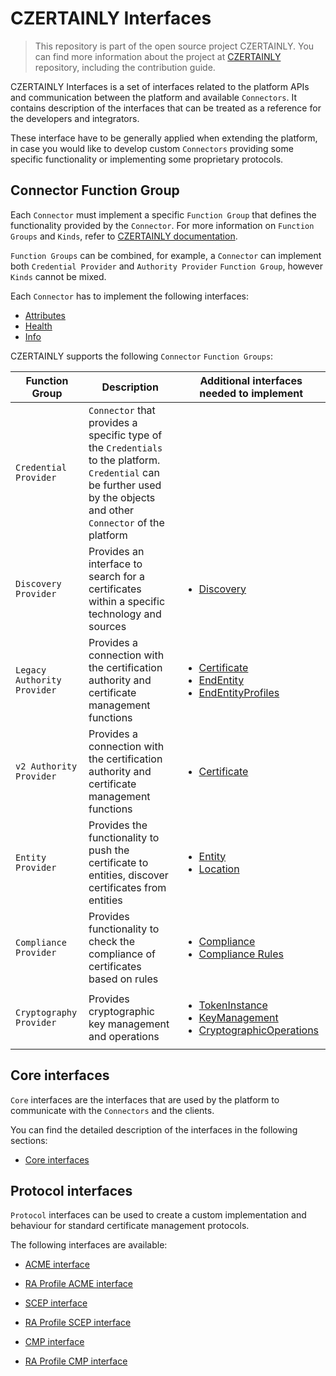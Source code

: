 # CZERTAINLY Interfaces

> This repository is part of the open source project CZERTAINLY. You can find more information about the project at [CZERTAINLY](https://github.com/CZERTAINLY/CZERTAINLY) repository, including the contribution guide.

CZERTAINLY Interfaces is a set of interfaces related to the platform APIs and communication between the platform and available `Connectors`. It contains description of the interfaces that can be treated as a reference for the developers and integrators.

These interface have to be generally applied when extending the platform, in case you would like to develop custom `Connectors` providing some specific functionality or implementing some proprietary protocols.

## Connector Function Group

Each `Connector` must implement a specific `Function Group` that defines the functionality provided by the `Connector`. For more information on `Function Groups` and `Kinds`, refer to [CZERTAINLY documentation](https://docs.czertainly.com).

`Function Groups` can be combined, for example, a `Connector` can implement both `Credential Provider` and `Authority Provider` `Function Group`, however `Kinds` cannot be mixed.

Each `Connector` has to implement the following interfaces:
- [Attributes](src/main/java/com/czertainly/api/interfaces/connector/AttributesController.java)
- [Health](src/main/java/com/czertainly/api/interfaces/connector/HealthController.java)
- [Info](src/main/java/com/czertainly/api/interfaces/connector/InfoController.java)

CZERTAINLY supports the following `Connector` `Function Groups`:

| Function Group              | Description                                                                                                                                                           | Additional interfaces needed to implement                                                                                                                                                                                                                                                                                                                                                                |
|-----------------------------|-----------------------------------------------------------------------------------------------------------------------------------------------------------------------|----------------------------------------------------------------------------------------------------------------------------------------------------------------------------------------------------------------------------------------------------------------------------------------------------------------------------------------------------------------------------------------------------------|
| `Credential Provider`       | `Connector` that provides a specific type of the `Credentials` to the platform. `Credential` can be further used by the objects and other `Connector` of the platform |                                                                                                                                                                                                                                                                                                                                                                                                          |
| `Discovery Provider`        | Provides an interface to search for a certificates within a specific technology and sources                                                                           | <ul><li>[Discovery](src/main/java/com/czertainly/api/interfaces/connector/DiscoveryController.java)</li></ul>                                                                                                                                                                                                                                                                                            |
| `Legacy Authority Provider` | Provides a connection with the certification authority and certificate management functions                                                                           | <ul><li>[Certificate](src/main/java/com/czertainly/api/interfaces/connector/CertificateController.java)</li><li>[EndEntity](src/main/java/com/czertainly/api/interfaces/connector/EndEntityController.java)</li><li>[EndEntityProfiles](src/main/java/com/czertainly/api/interfaces/connector/EndEntityProfilesController.java)</li></ul>                                                                |
| `v2 Authority Provider`     | Provides a connection with the certification authority and certificate management functions                                                                           | <ul><li>[Certificate](src/main/java/com/czertainly/api/interfaces/connector/v2/CertificateController.java)</li></ul>                                                                                                                                                                                                                                                                                     |
| `Entity Provider`           | Provides the functionality to push the certificate to entities, discover certificates from entities                                                                   | <ul><li>[Entity](src/main/java/com/czertainly/api/interfaces/connector/entity/EntityController.java)</li><li>[Location](src/main/java/com/czertainly/api/interfaces/connector/entity/LocationController.java)</li></ul>                                                                                                                                                                                  |
| `Compliance Provider`       | Provides functionality to check the compliance of certificates based on rules                                                                                         | <ul><li>[Compliance](src/main/java/com/czertainly/api/interfaces/connector/ComplianceController.java)</li><li>[Compliance Rules](src/main/java/com/czertainly/api/interfaces/connector/ComplianceRulesController.java)</li></ul>                                                                                                                                                                         |
| `Cryptography Provider`     | Provides cryptographic key management and operations                                                                                                                  | <ul><li>[TokenInstance](src/main/java/com/czertainly/api/interfaces/connector/cryptography/TokenInstanceController.java)</li><li>[KeyManagement](src/main/java/com/czertainly/api/interfaces/connector/cryptography/KeyManagementController.java)</li><li>[CryptographicOperations](src/main/java/com/czertainly/api/interfaces/connector/cryptography/CryptographicOperationsController.java)</li></ul> |

## Core interfaces

`Core` interfaces are the interfaces that are used by the platform to communicate with the `Connectors` and the clients.

You can find the detailed description of the interfaces in the following sections:
- [Core interfaces](src/main/java/com/czertainly/api/interfaces/core)

## Protocol interfaces

`Protocol` interfaces can be used to create a custom implementation and behaviour for standard certificate management protocols.

The following interfaces are available:

- [ACME interface](src/main/java/com/czertainly/api/interfaces/core/acme/AcmeController.java)
- [RA Profile ACME interface](src/main/java/com/czertainly/api/interfaces/core/acme/AcmeRaProfileController.java)

- [SCEP interface](src/main/java/com/czertainly/api/interfaces/core/scep/ScepController.java)
- [RA Profile SCEP interface](src/main/java/com/czertainly/api/interfaces/core/scep/ScepRaProfileController.java)

- [CMP interface](src/main/java/com/czertainly/api/interfaces/core/cmp/CmpController.java)
- [RA Profile CMP interface](src/main/java/com/czertainly/api/interfaces/core/cmp/CmpRaProfileController.java)
